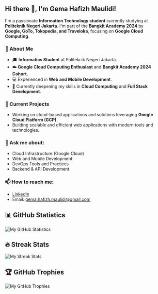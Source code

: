 ## Hi there 👋, I'm Gema Hafizh Maulidi!

I'm a passionate **Information Technology student** currently studying at **Politeknik Negeri Jakarta**. I'm part of the **Bangkit Academy 2024** by **Google, GoTo, Tokopedia, and Traveloka**, focusing on **Google Cloud Computing**.

### 🌟 About Me
- 🎓 **Informatics Student** at Politeknik Negeri Jakarta.
- ☁️ **Google Cloud Computing Enthusiast** and **Bangkit Academy 2024 Cohort**.
- 💻 Experienced in **Web and Mobile Development**.
- 🌱 Currently deepening my skills in **Cloud Computing** and **Full Stack Development**.
  
### 🔭 Current Projects
- Working on cloud-based applications and solutions leveraging **Google Cloud Platform (GCP)**.
- Building scalable and efficient web applications with modern tools and technologies.

### 💬 Ask me about:
- Cloud Infrastructure (Google Cloud)
- Web and Mobile Development
- DevOps Tools and Practices
- Backend & API Development

### 📫 How to reach me: 
- [LinkedIn](https://linkedin.com/gemahafizh/)  
- Email: gema.hafizh.maulidi@gmail.com

## 📊 GitHub Statistics
![My GitHub Statistics](https://github-readme-stats.vercel.app/api?username=gemahafizhmaulidi&show_icons=true&theme=radical)

## 🔥 Streak Stats
![My Streak Stats](https://github-readme-streak-stats.herokuapp.com/?user=gemahafizhmaulidi&theme=radical)

## 🏆 GitHub Trophies
![My GitHub Trophies](https://github-profile-trophy.vercel.app/?username=gemahafizhmaulidi&theme=radical)

